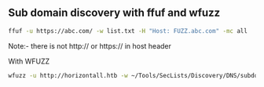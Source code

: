 ## Sub domain discovery with ffuf and wfuzz

```bash
ffuf -u https://abc.com/ -w list.txt -H "Host: FUZZ.abc.com" -mc all 
```

Note:-
there is not http:// or https:// in host header


With WFUZZ

```bash
wfuzz -u http://horizontall.htb -w ~/Tools/SecLists/Discovery/DNS/subdomains-top1million-20000.txt -H "Host: FUZZ.horizontall.htb" --hh 194
```

